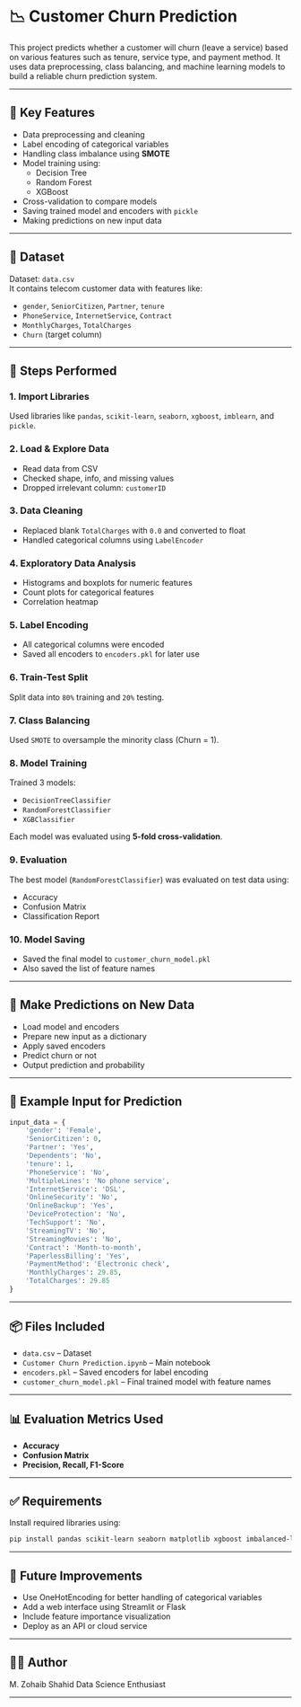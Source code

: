 
# 📉 Customer Churn Prediction

This project predicts whether a customer will churn (leave a service) based on various features such as tenure, service type, and payment method. It uses data preprocessing, class balancing, and machine learning models to build a reliable churn prediction system.

---

## 🚀 Key Features

- Data preprocessing and cleaning
- Label encoding of categorical variables
- Handling class imbalance using **SMOTE**
- Model training using:
  - Decision Tree
  - Random Forest
  - XGBoost
- Cross-validation to compare models
- Saving trained model and encoders with `pickle`
- Making predictions on new input data

---

## 📁 Dataset

Dataset: `data.csv`  
It contains telecom customer data with features like:

- `gender`, `SeniorCitizen`, `Partner`, `tenure`
- `PhoneService`, `InternetService`, `Contract`
- `MonthlyCharges`, `TotalCharges`
- `Churn` (target column)

---

## 🧪 Steps Performed

### 1. **Import Libraries**
Used libraries like `pandas`, `scikit-learn`, `seaborn`, `xgboost`, `imblearn`, and `pickle`.

### 2. **Load & Explore Data**
- Read data from CSV
- Checked shape, info, and missing values
- Dropped irrelevant column: `customerID`

### 3. **Data Cleaning**
- Replaced blank `TotalCharges` with `0.0` and converted to float
- Handled categorical columns using `LabelEncoder`

### 4. **Exploratory Data Analysis**
- Histograms and boxplots for numeric features
- Count plots for categorical features
- Correlation heatmap

### 5. **Label Encoding**
- All categorical columns were encoded
- Saved all encoders to `encoders.pkl` for later use

### 6. **Train-Test Split**
Split data into `80%` training and `20%` testing.

### 7. **Class Balancing**
Used `SMOTE` to oversample the minority class (Churn = 1).

### 8. **Model Training**
Trained 3 models:
- `DecisionTreeClassifier`
- `RandomForestClassifier`
- `XGBClassifier`

Each model was evaluated using **5-fold cross-validation**.

### 9. **Evaluation**
The best model (`RandomForestClassifier`) was evaluated on test data using:
- Accuracy
- Confusion Matrix
- Classification Report

### 10. **Model Saving**
- Saved the final model to `customer_churn_model.pkl`
- Also saved the list of feature names

---

## 🔮 Make Predictions on New Data

- Load model and encoders
- Prepare new input as a dictionary
- Apply saved encoders
- Predict churn or not
- Output prediction and probability

---

## 🧾 Example Input for Prediction

```python
input_data = {
    'gender': 'Female',
    'SeniorCitizen': 0,
    'Partner': 'Yes',
    'Dependents': 'No',
    'tenure': 1,
    'PhoneService': 'No',
    'MultipleLines': 'No phone service',
    'InternetService': 'DSL',
    'OnlineSecurity': 'No',
    'OnlineBackup': 'Yes',
    'DeviceProtection': 'No',
    'TechSupport': 'No',
    'StreamingTV': 'No',
    'StreamingMovies': 'No',
    'Contract': 'Month-to-month',
    'PaperlessBilling': 'Yes',
    'PaymentMethod': 'Electronic check',
    'MonthlyCharges': 29.85,
    'TotalCharges': 29.85
}
````

---

## 📦 Files Included

* `data.csv` – Dataset
* `Customer Churn Prediction.ipynb` – Main notebook
* `encoders.pkl` – Saved encoders for label encoding
* `customer_churn_model.pkl` – Final trained model with feature names

---

## 📊 Evaluation Metrics Used

* **Accuracy**
* **Confusion Matrix**
* **Precision, Recall, F1-Score**

---

## ✅ Requirements

Install required libraries using:

```bash
pip install pandas scikit-learn seaborn matplotlib xgboost imbalanced-learn
```

---

## 🧠 Future Improvements

* Use OneHotEncoding for better handling of categorical variables
* Add a web interface using Streamlit or Flask
* Include feature importance visualization
* Deploy as an API or cloud service

---

## 👨‍💻 Author

M. Zohaib Shahid
Data Science Enthusiast

---
